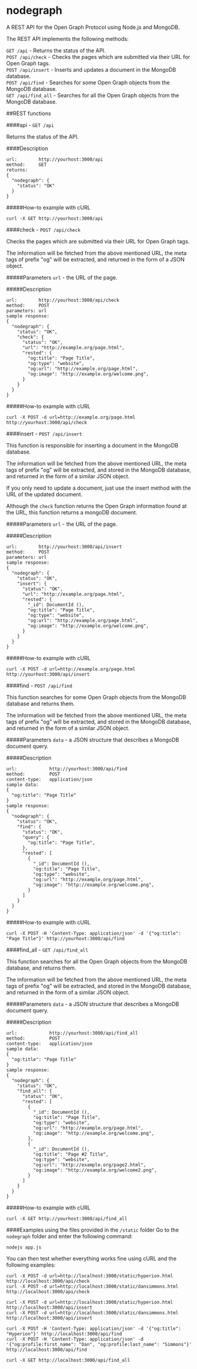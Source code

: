 nodegraph
=========

A REST API for the Open Graph Protocol using Node.js and MongoDB.

The REST API implements the following methods:

`GET /api` - Returns the status of the API.  
`POST /api/check` - Checks the pages which are submitted via their URL for Open Graph tags.  
`POST /api/insert` - Inserts and updates a document in the MongoDB database.  
`POST /api/find` - Searches for some Open Graph objects from the MongoDB database.  
`GET /api/find_all` - Searches for all the Open Graph objects from the MongoDB database.  

##REST functions

####api - `GET /api`

Returns the status of the API.

####Description
```
url:		http://yourhost:3000/api
method:		GET
returns:
{
  "nodegraph": {
    "status": "OK"
  }
}
```

#####How-to example with cURL
```
curl -X GET http://yourhost:3000/api
```

####check - `POST /api/check`

Checks the pages which are submitted via their URL for Open Graph tags.

The information will be fetched from the above mentioned URL, the meta tags of prefix "og" will be extracted,
and returned in the form of a JSON object.

#####Parameters
`url` - the URL of the page.

#####Description
```
url:		http://yourhost:3000/api/check
method:		POST
parameters:	url
sample response:
{
  "nodegraph": {
    "status": "OK",
    "check": {
      "status": "OK",
      "url": "http://example.org/page.html",
      "rested": {
        "og:title": "Page Title",
        "og:type": "website",
        "og:url": "http://example.org/page.html",
        "og:image": "http://example.org/welcome.png",
      }
    }
  }
}
```

#####How-to example with cURL
```
curl -X POST -d url=http://example.org/page.html http://yourhost:3000/api/check
```

####insert - `POST /api/insert`

This function is responsible for inserting a document in the MongoDB database.

The information will be fetched from the above mentioned URL, the meta tags of prefix "og" will be extracted,
and stored in the MongoDB database, and returned in the form of a similar JSON object.

If you only need to update a document, just use the insert method with the URL of the updated document.

Although the `check` function returns the Open Graph information found at the URL, this function returns a mongoDB
document.

#####Parameters
`url` - the URL of the page.

#####Description
```
url:		http://yourhost:3000/api/insert
method:		POST
parameters:	url
sample response:
{
  "nodegraph": {
    "status": "OK",
    "insert": {
      "status": "OK",
      "url": "http://example.org/page.html",
      "rested": {
		"_id": DocumentId (),
        "og:title": "Page Title",
        "og:type": "website",
        "og:url": "http://example.org/page.html",
        "og:image": "http://example.org/welcome.png",
      }
    }
  }
}
```

#####How-to example with cURL
```
curl -X POST -d url=http://example.org/page.html http://yourhost:3000/api/insert
```

####find - `POST /api/find`

This function searches for some Open Graph objects from the MongoDB database and returns them.

The information will be fetched from the above mentioned URL, the meta tags of prefix "og" will be extracted,
and stored in the MongoDB database, and returned in the form of a similar JSON object.

#####Parameters
`data` - a JSON structure that describes a MongoDB document query.

#####Description
```
url:			http://yourhost:3000/api/find
method:			POST
content-type:	application/json
sample data:
{
  "og:title": "Page Title"
}
sample response:
{
  "nodegraph": {
    "status": "OK",
    "find": {
      "status": "OK",
      "query": {
        "og:title": "Page Title",
      },
      "rested": [
        {
          "_id": DocumentId (),
          "og:title": "Page Title",
          "og:type": "website",
          "og:url": "http://example.org/page.html",
		  "og:image": "http://example.org/welcome.png",
        }
      ]
    }
  }
}
```

#####How-to example with cURL
```
curl -X POST -H 'Content-Type: application/json' -d '{"og:title": "Page Title"}' http://yourhost:3000/api/find
```


####find_all - `GET /api/find_all`

This function searches for all the Open Graph objects from the MongoDB database, and returns them.

The information will be fetched from the above mentioned URL, the meta tags of prefix "og" will be extracted,
and stored in the MongoDB database, and returned in the form of a similar JSON object.

#####Parameters
`data` - a JSON structure that describes a MongoDB document query.

#####Description
```
url:			http://yourhost:3000/api/find_all
method:			POST
content-type:	application/json
sample data:
{
  "og:title": "Page Title"
}
sample response:
{
  "nodegraph": {
    "status": "OK",
    "find_all": {
      "status": "OK",
      "rested": [
        {
          "_id": DocumentId (),
          "og:title": "Page Title",
          "og:type": "website",
          "og:url": "http://example.org/page.html",
		  "og:image": "http://example.org/welcome.png",
        },
		{
          "_id": DocumentId (),
          "og:title": "Page #2 Title",
          "og:type": "website",
          "og:url": "http://example.org/page2.html",
		  "og:image": "http://example.org/welcome2.png",
        }
      ]
    }
  }
}
```

#####How-to example with cURL
```
curl -X GET http://yourhost:3000/api/find_all
```

####Examples using the files provided in the `/static` folder
Go to the `nodegraph` folder and enter the following command:

```
nodejs app.js
```
You can then test whether everything works fine using cURL and the following examples:
```
curl -X POST -d url=http://localhost:3000/static/hyperion.html http://localhost:3000/api/check
curl -X POST -d url=http://localhost:3000/static/dansimmons.html http://localhost:3000/api/check
```
```
curl -X POST -d url=http://localhost:3000/static/hyperion.html http://localhost:3000/api/insert
curl -X POST -d url=http://localhost:3000/static/dansimmons.html http://localhost:3000/api/insert
```
```
curl -X POST -H 'Content-Type: application/json' -d '{"og:title": "Hyperion"}' http://localhost:3000/api/find
curl -X POST -H 'Content-Type: application/json' -d '{"og:profile:first_name": "Dan", "og:profile:last_name": "Simmons"}' http://localhost:3000/api/find
```
```
curl -X GET http://localhost:3000/api/find_all
```
